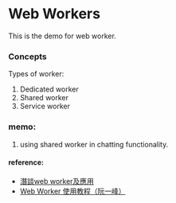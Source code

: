 # Web Workers

This is the demo for web worker.

### Concepts
Types of worker:
1. Dedicated worker
2. Shared worker
3. Service worker


### memo:
1. using shared worker in chatting functionality.

#### reference:
- [潛談web worker及應用](https://segmentfault.com/a/1190000039861897)
- [Web Worker 使用教程（阮一峰）](https://www.ruanyifeng.com/blog/2018/07/web-worker.html)
